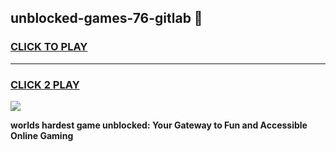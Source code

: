 
## unblocked-games-76-gitlab 👋
<h3>
<a href="https://premium.freeplayer.one?title=unblocked-games-76-gitlab&ref=14F">CLICK TO PLAY</a></h3>
<hr>

<h3>
<a href="https://premium.freeplayer.one?title=unblocked-games-76-gitlab&ref=14F">CLICK 2 PLAY</a>
  
</h3>

<a href="https://premium.freeplayer.one?title=unblocked-games-76-gitlab&ref=12F/"><img src="https://clearcache.store/games.png"></a>


**worlds hardest game unblocked: Your Gateway to Fun and Accessible Online Gaming**
